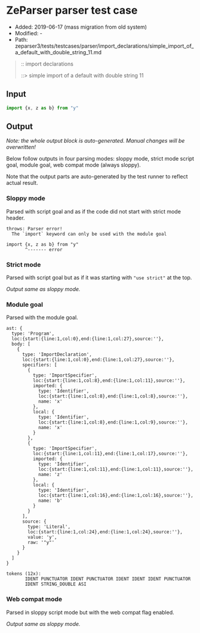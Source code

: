 # ZeParser parser test case

- Added: 2019-06-17 (mass migration from old system)
- Modified: -
- Path: zeparser3/tests/testcases/parser/import_declarations/simple_import_of_a_default_with_double_string_11.md

> :: import declarations
>
> ::> simple import of a default with double string 11

## Input

`````js
import {x, z as b} from "y"
`````

## Output

_Note: the whole output block is auto-generated. Manual changes will be overwritten!_

Below follow outputs in four parsing modes: sloppy mode, strict mode script goal, module goal, web compat mode (always sloppy).

Note that the output parts are auto-generated by the test runner to reflect actual result.

### Sloppy mode

Parsed with script goal and as if the code did not start with strict mode header.

`````
throws: Parser error!
  The `import` keyword can only be used with the module goal

import {x, z as b} from "y"
       ^------- error
`````

### Strict mode

Parsed with script goal but as if it was starting with `"use strict"` at the top.

_Output same as sloppy mode._

### Module goal

Parsed with the module goal.

`````
ast: {
  type: 'Program',
  loc:{start:{line:1,col:0},end:{line:1,col:27},source:''},
  body: [
    {
      type: 'ImportDeclaration',
      loc:{start:{line:1,col:0},end:{line:1,col:27},source:''},
      specifiers: [
        {
          type: 'ImportSpecifier',
          loc:{start:{line:1,col:8},end:{line:1,col:11},source:''},
          imported: {
            type: 'Identifier',
            loc:{start:{line:1,col:8},end:{line:1,col:8},source:''},
            name: 'x'
          },
          local: {
            type: 'Identifier',
            loc:{start:{line:1,col:8},end:{line:1,col:9},source:''},
            name: 'x'
          }
        },
        {
          type: 'ImportSpecifier',
          loc:{start:{line:1,col:11},end:{line:1,col:17},source:''},
          imported: {
            type: 'Identifier',
            loc:{start:{line:1,col:11},end:{line:1,col:11},source:''},
            name: 'z'
          },
          local: {
            type: 'Identifier',
            loc:{start:{line:1,col:16},end:{line:1,col:16},source:''},
            name: 'b'
          }
        }
      ],
      source: {
        type: 'Literal',
        loc:{start:{line:1,col:24},end:{line:1,col:24},source:''},
        value: 'y',
        raw: '"y"'
      }
    }
  ]
}

tokens (12x):
       IDENT PUNCTUATOR IDENT PUNCTUATOR IDENT IDENT IDENT PUNCTUATOR
       IDENT STRING_DOUBLE ASI
`````


### Web compat mode

Parsed in sloppy script mode but with the web compat flag enabled.

_Output same as sloppy mode._
